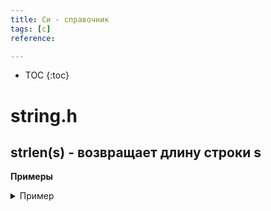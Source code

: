 ```yaml
---
title: Си - справочник 
tags: [c]
reference:

---
```


* TOC 
{:toc}

# string.h

## strlen(s) - возвращает длину строки s

<p><b>Примеры</b></p>
<details>
    <summary>
        Пример
    </summary>
    <pre><code class="perl">
        content
    </code></pre>
</details>

